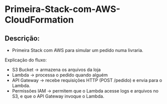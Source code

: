 # Primeira-Stack-com-AWS-CloudFormation

## Descrição:
- Primeira Stack com AWS para simular um pedido numa livraria.

Explicação do fluxo:
- S3 Bucket → armazena os arquivos da loja 
- Lambda → processa o pedido quando alguém 
- API Gateway → recebe requisições HTTP (POST /pedido) e envia para o Lambda.
- Permissões IAM → permitem que o Lambda acesse logs e arquivos no S3, e que o API Gateway invoque o Lambda.

  
